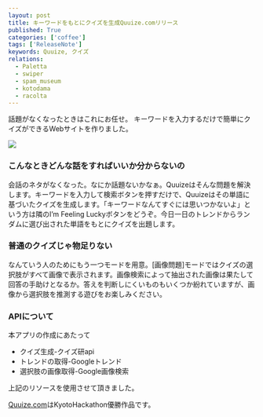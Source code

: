 ```yaml
---
layout: post
title: キーワードをもとにクイズを生成Quuize.comリリース
published: True
categories: ['coffee']
tags: ['ReleaseNote']
keywords: Quuize, クイズ
relations:
  - Paletta
  - swiper
  - spam_museum
  - kotodama
  - racolta
---
```


話題がなくなったときはこれにお任せ。
キーワードを入力するだけで簡単にクイズができるWebサイトを作りました。

[<img src="https://dl.dropboxusercontent.com/u/12208857/img/quuize_logo.png" class="image-center-small">](http://quuize.com/)

### こんなときどんな話をすればいいか分からないの

会話のネタがなくなった。なにか話題ないかなぁ。Quuizeはそんな問題を解決します。キーワードを入力して検索ボタンを押すだけで、Quuizeはその単語に基づいたクイズを生成します。「キーワードなんてすぐには思いつかないよ」という方は隣のI’m Feeling Luckyボタンをどうぞ。今日一日のトレンドからランダムに選び出された単語をもとにクイズを出題します。

### 普通のクイズじゃ物足りない

なんていう人のためにもう一つモードを用意。[画像問題]モードではクイズの選択肢がすべて画像で表示されます。画像検索によって抽出された画像は果たして回答の手助けとなるか。答えを判断しにくいものもいくつか紛れていますが、画像から選択肢を推測する遊びをお楽しみください。

### APIについて

本アプリの作成にあたって

* クイズ生成-クイズ研api
* トレンドの取得-Googleトレンド
* 選択肢の画像取得-Google画像検索

上記のリソースを使用させて頂きました。

[Quuize.com](http://quuize.com)はKyotoHackathon優勝作品です。
